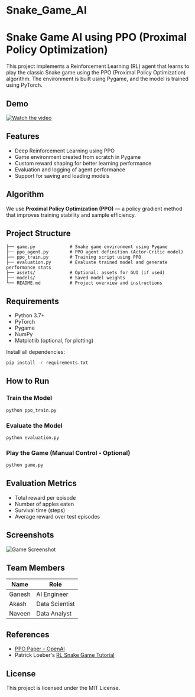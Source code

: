 # Snake_Game_AI


#  Snake Game AI using PPO (Proximal Policy Optimization)

This project implements a Reinforcement Learning (RL) agent that learns to play the classic Snake game using the PPO (Proximal Policy Optimization) algorithm. The environment is built using Pygame, and the model is trained using PyTorch.

##  Demo
[![Watch the video](https://img.youtube.com/vi/YOUR_VIDEO_LINK_HERE/0.jpg)](https://www.youtube.com/watch?v=YOUR_VIDEO_LINK_HERE)

## Features

- Deep Reinforcement Learning using PPO
- Game environment created from scratch in Pygame
- Custom reward shaping for better learning performance
- Evaluation and logging of agent performance
- Support for saving and loading models

##  Algorithm

We use **Proximal Policy Optimization (PPO)** — a policy gradient method that improves training stability and sample efficiency.

## Project Structure

```
├── game.py             # Snake game environment using Pygame
├── ppo_agent.py        # PPO agent definition (Actor-Critic model)
├── ppo_train.py        # Training script using PPO
├── evaluation.py       # Evaluate trained model and generate performance stats
├── assets/             # Optional: assets for GUI (if used)
├── models/             # Saved model weights
└── README.md           # Project overview and instructions
```

## Requirements

- Python 3.7+
- PyTorch
- Pygame
- NumPy
- Matplotlib (optional, for plotting)

Install all dependencies:

```bash
pip install -r requirements.txt
```

##  How to Run

### Train the Model

```bash
python ppo_train.py
```

### Evaluate the Model

```bash
python evaluation.py
```

### Play the Game (Manual Control - Optional)

```bash
python game.py
```

##  Evaluation Metrics

- Total reward per episode
- Number of apples eaten
- Survival time (steps)
- Average reward over test episodes

##  Screenshots

![Game Screenshot](assets/screenshot.png)

## Team Members

| Name   | Role           |
|--------|----------------|
| Ganesh | AI Engineer    |
| Akash  | Data Scientist |
| Naveen | Data Analyst   |

## References

- [PPO Paper - OpenAI](https://arxiv.org/abs/1707.06347)
- Patrick Loeber's [RL Snake Game Tutorial](https://github.com/patrickloeber/snake-ai-pytorch)

## License

This project is licensed under the MIT License.
